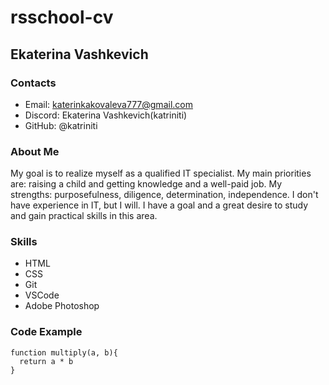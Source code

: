 # rsschool-cv

## Ekaterina Vashkevich

### Contacts
* Email: katerinkakovaleva777@gmail.com
* Discord: Ekaterina Vashkevich(katriniti)
* GitHub: @katriniti

### About Me
My goal is to realize myself as a qualified IT specialist. My main priorities are: raising a child and getting knowledge and a well-paid job. My strengths: purposefulness, diligence, determination, independence. I don't have experience in IT, but I will. I have a goal and a great desire to study and gain practical skills in this area.

### Skills
* HTML
* CSS
* Git
* VSCode
* Adobe Photoshop

### Code Example
```
function multiply(a, b){
  return a * b
}
```
